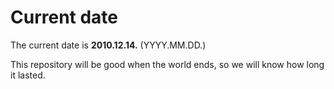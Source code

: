 # Current date

The current date is **2010.12.14.** (YYYY.MM.DD.)

This repository will be good when the world ends, so we will know how long it lasted.